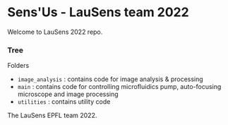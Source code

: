 # Sens'Us - LauSens team 2022

Welcome to LauSens 2022 repo.

### Tree

Folders

- `image_analysis` : contains code for image analysis & processing
- `main` : contains code for controlling microfluidics pump, auto-focusing microscope and image processing
- `utilities` : contains utility code

The LauSens EPFL team 2022.
